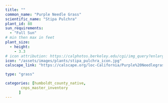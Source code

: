 ```yaml
---
title: ""
common_name: "Purple Needle Grass"
scientific_name: "Stipa Pulchra"
plant_id: 88
sun_requirements:
  - "Full Sun"
# min then max in feet
plant_size:
  - height: 
    - 3.3
# icon attribution: https://calphotos.berkeley.edu/cgi/img_query?enlarge=0000+0000+0506+0008 
icon: "/assets/images/plants/stipa_pulchra_icon.jpg"
calscape_link: "https://calscape.org/loc-California/Purple%20Needlegrass%20(Stipa%20pulchra)"

type: "grass"

categories: [humboldt_county_native,
       cnps_master_inventory
      ]
---
```



